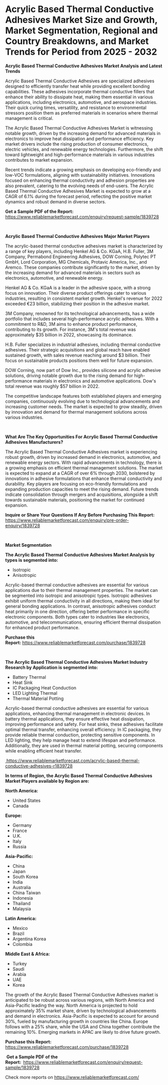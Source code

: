 <p><h1>Acrylic Based Thermal Conductive Adhesives Market Size and Growth, Market Segmentation, Regional and Country Breakdowns, and Market Trends for Period from 2025 -  2032</h1></p><p><strong>Acrylic Based Thermal Conductive Adhesives Market Analysis and Latest Trends</strong></p>
<p><p>Acrylic Based Thermal Conductive Adhesives are specialized adhesives designed to efficiently transfer heat while providing excellent bonding capabilities. These adhesives incorporate thermal conductive fillers that enhance their ability to dissipate heat, making them essential in various applications, including electronics, automotive, and aerospace industries. Their quick curing times, versatility, and resistance to environmental stressors position them as preferred materials in scenarios where thermal management is critical.</p><p>The Acrylic Based Thermal Conductive Adhesives Market is witnessing notable growth, driven by the increasing demand for advanced materials in electronics to improve heat dissipation and performance efficiency. Key market drivers include the rising production of consumer electronics, electric vehicles, and renewable energy technologies. Furthermore, the shift toward lightweight and high-performance materials in various industries contributes to market expansion.</p><p>Recent trends indicate a growing emphasis on developing eco-friendly and low-VOC formulations, aligning with sustainability initiatives. Innovations focused on enhancing thermal conductivity and adhesion properties are also prevalent, catering to the evolving needs of end-users. The Acrylic Based Thermal Conductive Adhesives Market is expected to grow at a CAGR of 6.1% during the forecast period, reflecting the positive market dynamics and robust demand in diverse sectors.</p></p>
<p><strong>Get a Sample PDF of the Report:&nbsp;</strong> <a href="https://www.reliablemarketforecast.com/enquiry/request-sample/1839728?utm_campaign=2222&utm_medium=2&utm_source=Github&utm_content=ia&utm_term=03022025&utm_id=acrylic-based-thermal-conductive-adhesives">https://www.reliablemarketforecast.com/enquiry/request-sample/1839728</a></p>
<p>&nbsp;</p>
<p><strong>Acrylic Based Thermal Conductive Adhesives Major Market Players</strong></p>
<p><p>The acrylic-based thermal conductive adhesives market is characterized by a range of key players, including Henkel AG & Co. KGaA, H.B. Fuller, 3M Company, Permabond Engineering Adhesives, DOW Corning, Polytec PT GmbH, Lord Corporation, MG Chemicals, Protavic America, Inc., and Aremco. These companies contribute significantly to the market, driven by the increasing demand for advanced materials in sectors such as electronics, automotive, and renewable energy.</p><p>Henkel AG & Co. KGaA is a leader in the adhesive space, with a strong focus on innovation. Their diverse product offerings cater to various industries, resulting in consistent market growth. Henkel's revenue for 2022 exceeded €23 billion, stabilizing their position in the adhesive market.</p><p>3M Company, renowned for its technological advancements, has a wide portfolio that includes several high-performance acrylic adhesives. With a commitment to R&D, 3M aims to enhance product performance, contributing to its growth. For instance, 3M's total revenue was approximately $35 billion in 2022, showcasing its dominance.</p><p>H.B. Fuller specializes in industrial adhesives, including thermal conductive adhesives. Their strategic acquisitions and global reach have enabled sustained growth, with sales revenue reaching around $3 billion. Their focus on sustainable products positions them well for future expansion.</p><p>DOW Corning, now part of Dow Inc., provides silicone and acrylic adhesive solutions, driving notable growth due to the rising demand for high-performance materials in electronics and automotive applications. Dow's total revenue was roughly $57 billion in 2022.</p><p>The competitive landscape features both established players and emerging companies, continuously evolving due to technological advancements and increasing customer needs. The market is expected to grow steadily, driven by innovation and demand for thermal management solutions across various industries.</p></p>
<p>&nbsp;</p>
<p><strong>What Are The Key Opportunities For Acrylic Based Thermal Conductive Adhesives Manufacturers?</strong></p>
<p><p>The Acrylic Based Thermal Conductive Adhesives market is experiencing robust growth, driven by increased demand in electronics, automotive, and renewable energy sectors. With rapid advancements in technology, there is a growing emphasis on efficient thermal management solutions. The market is expected to expand at a CAGR of over 6% through 2030, bolstered by innovations in adhesive formulations that enhance thermal conductivity and durability. Key players are focusing on eco-friendly formulations and expanding production capacities to meet the rising demand. Future trends indicate consolidation through mergers and acquisitions, alongside a shift towards sustainable materials, positioning the market for continued expansion.</p></p>
<p><strong>Inquire or Share Your Questions If Any Before Purchasing This Report:</strong> <a href="https://www.reliablemarketforecast.com/enquiry/pre-order-enquiry/1839728?utm_campaign=2222&utm_medium=2&utm_source=Github&utm_content=ia&utm_term=03022025&utm_id=acrylic-based-thermal-conductive-adhesives">https://www.reliablemarketforecast.com/enquiry/pre-order-enquiry/1839728</a></p>
<p>&nbsp;</p>
<p><strong>Market Segmentation</strong></p>
<p><strong>The Acrylic Based Thermal Conductive Adhesives Market Analysis by types is segmented into:</strong></p>
<p><ul><li>Isotropic</li><li>Anisotropic</li></ul></p>
<p><p>Acrylic-based thermal conductive adhesives are essential for various applications due to their thermal management properties. The market can be segmented into isotropic and anisotropic types. Isotropic adhesives exhibit uniform thermal conductivity in all directions, making them ideal for general bonding applications. In contrast, anisotropic adhesives conduct heat primarily in one direction, offering better performance in specific electronic components. Both types cater to industries like electronics, automotive, and telecommunications, ensuring efficient thermal dissipation for enhanced product performance.</p></p>
<p><strong>Purchase this Report:&nbsp;</strong><a href="https://www.reliablemarketforecast.com/purchase/1839728?utm_campaign=2222&utm_medium=2&utm_source=Github&utm_content=ia&utm_term=03022025&utm_id=acrylic-based-thermal-conductive-adhesives">https://www.reliablemarketforecast.com/purchase/1839728</a></p>
<p>&nbsp;</p>
<p><strong>The Acrylic Based Thermal Conductive Adhesives Market Industry Research by Application is segmented into:</strong></p>
<p><ul><li>Battery Thermal</li><li>Heat Sink</li><li>IC Packaging Heat Conduction</li><li>LED Lighting Thermal</li><li>Thermal Material Potting</li></ul></p>
<p><p>Acrylic-based thermal conductive adhesives are essential for various applications, enhancing thermal management in electronic devices. In battery thermal applications, they ensure effective heat dissipation, improving performance and safety. For heat sinks, these adhesives facilitate optimal thermal transfer, enhancing overall efficiency. In IC packaging, they provide reliable thermal conduction, protecting sensitive components. In LED lighting, they help manage heat to extend lifespan and performance. Additionally, they are used in thermal material potting, securing components while enabling efficient heat transfer.</p></p>
<p><a href="https://www.reliablemarketforecast.com/acrylic-based-thermal-conductive-adhesives-r1839728?utm_campaign=2222&utm_medium=2&utm_source=Github&utm_content=ia&utm_term=03022025&utm_id=acrylic-based-thermal-conductive-adhesives">&nbsp;https://www.reliablemarketforecast.com/acrylic-based-thermal-conductive-adhesives-r1839728</a></p>
<p><strong>In terms of Region, the Acrylic Based Thermal Conductive Adhesives Market Players available by Region are:</strong></p>
<p>
    <p> <strong> North America: </strong>
        <ul>
            <li>United States</li>
            <li>Canada</li>
        </ul>
        </p> 
    <p> <strong> Europe: </strong>
        <ul>
            <li>Germany</li>
            <li>France</li>
            <li>U.K.</li>
            <li>Italy</li>
            <li>Russia</li>
        </ul>
        </p> 
    <p> <strong> Asia-Pacific: </strong>
        <ul>
            <li>China</li>
            <li>Japan</li>
            <li>South Korea</li>
            <li>India</li>
            <li>Australia</li>
            <li>China Taiwan</li>
            <li>Indonesia</li>
            <li>Thailand</li>
            <li>Malaysia</li>
        </ul>
        </p> 
    <p> <strong> Latin America: </strong>
        <ul>
            <li>Mexico</li>
            <li>Brazil</li>
            <li>Argentina Korea</li>
            <li>Colombia</li>
        </ul>
        </p> 
    <p> <strong> Middle East & Africa: </strong>
        <ul>
            <li>Turkey</li>
            <li>Saudi</li>
            <li>Arabia</li>
            <li>UAE</li>
            <li>Korea</li>
        </ul>
    </p>
    </p>
<p><p>The growth of the Acrylic Based Thermal Conductive Adhesives market is anticipated to be robust across various regions, with North America and Asia-Pacific leading the way. North America is projected to hold approximately 35% market share, driven by technological advancements and demand in electronics. Asia-Pacific is expected to account for around 30%, fueled by manufacturing growth in countries like China. Europe follows with a 25% share, while the USA and China together contribute the remaining 10%. Emerging markets in APAC are likely to drive future growth.</p></p>
<p><strong>Purchase this Report: </strong><a href="https://www.reliablemarketforecast.com/purchase/1839728?utm_campaign=2222&utm_medium=2&utm_source=Github&utm_content=ia&utm_term=03022025&utm_id=acrylic-based-thermal-conductive-adhesives">https://www.reliablemarketforecast.com/purchase/1839728</a></p>
<p>&nbsp;<strong>Get a Sample PDF of the Report:&nbsp;&nbsp;</strong><a href="https://www.reliablemarketforecast.com/enquiry/request-sample/1839728?utm_campaign=2222&utm_medium=2&utm_source=Github&utm_content=ia&utm_term=03022025&utm_id=acrylic-based-thermal-conductive-adhesives">https://www.reliablemarketforecast.com/enquiry/request-sample/1839728</a></p>
<p><strong></strong></p>
<p>Check more reports on <a href="https://www.reliablemarketforecast.com/?utm_campaign=2222&utm_medium=2&utm_source=Github&utm_content=ia&utm_term=03022025&utm_id=acrylic-based-thermal-conductive-adhesives">https://www.reliablemarketforecast.com/</a></p>